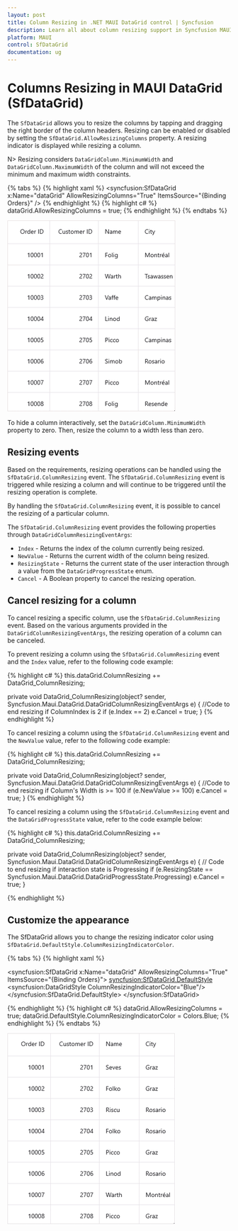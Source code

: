 ```yaml
---
layout: post
title: Column Resizing in .NET MAUI DataGrid control | Syncfusion
description: Learn all about column resizing support in Syncfusion MAUI DataGrid (SfDataGrid) control and more here.
platform: MAUI
control: SfDataGrid
documentation: ug
---
```


# Columns Resizing in MAUI DataGrid (SfDataGrid)

The `SfDataGrid` allows you to resize the columns by tapping and dragging the right border of the column headers. Resizing can be enabled or disabled by setting the `SfDataGrid.AllowResizingColumns` property. A resizing indicator is displayed while resizing a column.

N> Resizing considers `DataGridColumn.MinimumWidth` and `DataGridColumn.MaximumWidth` of the column and will not exceed the minimum and maximum width constraints.

{% tabs %}
{% highlight xaml %}
<syncfusion:SfDataGrid  x:Name="dataGrid"
                        AllowResizingColumns="True"
                        ItemsSource="{Binding Orders}" />
{% endhighlight %}
{% highlight c# %}
dataGrid.AllowResizingColumns = true;
{% endhighlight %}
{% endtabs %}

![DataGrid with column resizing](Images\column-resizing\maui-datagrid-column-resizing.gif)

To hide a column interactively, set the `DataGridColumn.MinimumWidth` property to zero. Then, resize the column to a width less than zero.

## Resizing events

Based on the requirements, resizing operations can be handled using the `SfDataGrid.ColumnResizing` event. The `SfDataGrid.ColumnResizing` event is triggered while resizing a column and will continue to be triggered until the resizing operation is complete.

By handling the `SfDataGrid.ColumnResizing` event, it is possible to cancel the resizing of a particular column.

The `SfDataGrid.ColumnResizing` event provides the following properties through `DataGridColumnResizingEventArgs`:

* `Index` - Returns the index of the column currently being resized.
* `NewValue` - Returns the current width of the column being resized.
* `ResizingState` - Returns the current state of the user interaction through a value from the `DataGridProgressState` enum.
* `Cancel` - A Boolean property to cancel the resizing operation.

## Cancel resizing for a column

To cancel resizing a specific column, use the `SfDataGrid.ColumnResizing` event. Based on the various arguments provided in the `DataGridColumnResizingEventArgs`, the resizing operation of a column can be canceled.

To prevent resizing a column using the `SfDataGrid.ColumnResizing` event and the `Index` value, refer to the following code example:

{% highlight c# %}
this.dataGrid.ColumnResizing += DataGrid_ColumnResizing;

private void DataGrid_ColumnResizing(object? sender, Syncfusion.Maui.DataGrid.DataGridColumnResizingEventArgs e)
{
    //Code to end resizing if ColumnIndex is 2
    if (e.Index == 2)
        e.Cancel = true;
}
{% endhighlight %}

To cancel resizing a column using the `SfDataGrid.ColumnResizing` event and the `NewValue` value, refer to the following code example:

{% highlight c# %}
this.dataGrid.ColumnResizing += DataGrid_ColumnResizing;

private void DataGrid_ColumnResizing(object? sender, Syncfusion.Maui.DataGrid.DataGridColumnResizingEventArgs e)
{
    //Code to end resizing if Column's Width is >= 100
    if (e.NewValue >= 100)
        e.Cancel = true;
}
{% endhighlight %}

To cancel resizing a column using the `SfDataGrid.ColumnResizing` event and the `DataGridProgressState` value, refer to the code example below:

{% highlight c# %}
this.dataGrid.ColumnResizing += DataGrid_ColumnResizing;

private void DataGrid_ColumnResizing(object? sender, Syncfusion.Maui.DataGrid.DataGridColumnResizingEventArgs e)
{
    // Code to end resizing if interaction state is Progressing
    if (e.ResizingState == Syncfusion.Maui.DataGrid.DataGridProgressState.Progressing)
        e.Cancel = true;
}

{% endhighlight %}

## Customize the appearance

The SfDataGrid allows you to change the resizing indicator color using `SfDataGrid.DefaultStyle.ColumnResizingIndicatorColor`.

{% tabs %}
{% highlight xaml %}

<syncfusion:SfDataGrid  x:Name="dataGrid"
                        AllowResizingColumns="True"
                        ItemsSource="{Binding Orders}">
            <syncfusion:SfDataGrid.DefaultStyle>
                <syncfusion:DataGridStyle ColumnResizingIndicatorColor="Blue"/>
            </syncfusion:SfDataGrid.DefaultStyle>
</syncfusion:SfDataGrid>

{% endhighlight %}
{% highlight c# %}
dataGrid.AllowResizingColumns = true;
dataGrid.DefaultStyle.ColumnResizingIndicatorColor = Colors.Blue;
{% endhighlight %}
{% endtabs %}

![DataGrid with column resizing indicator color](Images\column-resizing\maui-datagrid-column-resizing-indicator-color.gif)